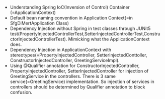 - Understanding Spring IoC(Inversion of Control) Container (=ApplicationContext)
- Default bean naming convention in Application Context(=in SfgDiMertApplication Class)
- Dependency Injection without Spring in test classes through JUNit5 test(PropertyInjectedControllerTest,SetterInjectedControllerTest,ConstructorInjectedControllerTest). Mimicking what the ApplicationContext does.
- Dependency Injection in ApplicationContext with stereotypes(=PropertyInjectedController, SetterInjectedConttoller, ConstructorInjectedController, GreetingServiceImpl). 
- Using @Qualifier annotation for ConstructorInjectedController, PropertyInjectedController, SetterInjectedController for injection of GreetingService in the controllers. There is 3 same service(=GreetingService) implementation. So injection of services in controllers should be determined by Qualifier annotation to block confusion.